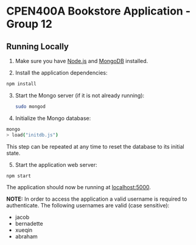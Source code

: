 # CPEN400A Bookstore Application - Group 12

## Running Locally

1. Make sure you have [Node.js](http://nodejs.org/) and [MongoDB](https://www.mongodb.com/) installed.

2. Install the application dependencies:
  ```sh
  npm install
  ```
3. Start the Mongo server (if it is not already running):
    ```sh
    sudo mongod
    ```

4. Initialize the Mongo database:
  ```sh
  mongo
  > load("initdb.js")
  ```
  This step can be repeated at any time to reset the database to its initial state.

5. Start the application web server:
  ```sh
  npm start
  ```

The application should now be running at [localhost:5000](http://localhost:5000/).

**NOTE:**
In order to access the application a valid username is required to authenticate.
The following usernames are valid (case sensitive):
- jacob
- bernadette
- xueqin
- abraham

